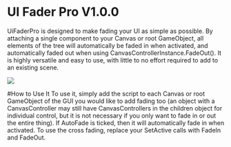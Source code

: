 # UI Fader Pro V1.0.0

UiFaderPro is designed to make fading your UI as simple as possible. By attaching a single component to your Canvas or root GameObject, all elements of the tree will automatically be faded in when activated, and automatically faded out when using CanvasControllerInstance.FadeOut(). It is highly versatile and easy to use, with little to no effort required to add to an existing scene.

![](https://github.com/QFSW/Unity-UiFaderPro/blob/master/Preview.gif)

#How to Use It
To use it, simply add the script to each Canvas or root GameObject of the GUI you would like to add fading too (an object with a CanvasController may still have CanvasControllers in the children object for individual control, but it is not necessary if you only want to fade in or out the entire thing). If AutoFade is ticked, then it will automatically fade in when activated. To use the cross fading, replace your SetActive calls with FadeIn and FadeOut.
